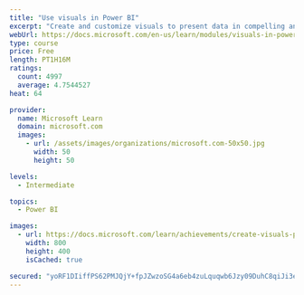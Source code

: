 ```yaml
---
title: "Use visuals in Power BI"
excerpt: "Create and customize visuals to present data in compelling and insightful ways."
webUrl: https://docs.microsoft.com/en-us/learn/modules/visuals-in-power-bi/
type: course
price: Free
length: PT1H16M
ratings:
  count: 4997
  average: 4.7544527
heat: 64

provider:
  name: Microsoft Learn
  domain: microsoft.com
  images:
    - url: /assets/images/organizations/microsoft.com-50x50.jpg
      width: 50
      height: 50

levels:
  - Intermediate

topics:
  - Power BI

images:
  - url: https://docs.microsoft.com/learn/achievements/create-visuals-power-bi-desktop-social.png
    width: 800
    height: 400
    isCached: true

secured: "yoRF1DIiffPS62PMJQjY+fpJZwzoSG4a6eb4zuLquqwb6Jzy09DuhC8qiJi3eyC0iokNIVXLyDy46UYqSpZJLhDkbYofxxHRzpFKfnmqfROtUu12dNnJ+WQrj46s2ck/KtE7X9Czh3roM8d3jxKXJ9+br4QWwZSKzNxwFlnTuUnFTyfqLigj9QN7Kc5s68mkf+oOlKCtGRRXkVLHOfT6B8qH8tX8KyjlfT1u2KxhuR8aob0ErOZbxMyDn+m/tlwKfU6trZQZy2NmJxjAHUBIk/PXSIX/IoAECBppqgcIPlh6P223e/qzXiGCUeVOt04ZqUmbNsrX9Mt8OrT6JTfi7UIybdfKBmU4yQgs8ksy4bUmC43fkYSDck+ep0xiYHuDnmniQjapqxZanXQb4F+NQeocNooXzQOHFl5JmH4FGBg=;uk2nURtAC2cZYznyD5Kw+g=="
---
```


